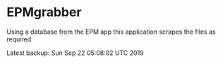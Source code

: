 # EPMgrabber
Using a database from the EPM app this application scrapes the files as required


Latest backup: Sun Sep 22 05:08:02 UTC 2019
